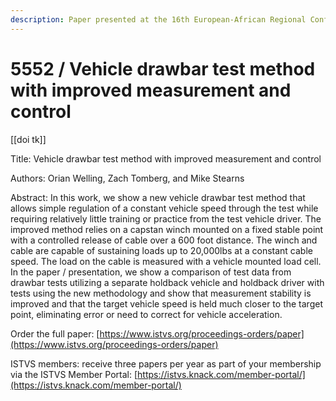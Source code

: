 ```yaml
---
description: Paper presented at the 16th European-African Regional Conference of the ISTVS
---
```


# 5552 / Vehicle drawbar test method with improved measurement and control

\[\[doi tk]]

Title: Vehicle drawbar test method with improved measurement and control

Authors: Orian Welling, Zach Tomberg, and Mike Stearns

Abstract: In this work, we show a new vehicle drawbar test method that allows simple regulation of a constant vehicle speed through the test while requiring relatively little training or practice from the test vehicle driver. The improved method relies on a capstan winch mounted on a fixed stable point with a controlled release of cable over a 600 foot distance. The winch and cable are capable of sustaining loads up to 20,000lbs at a constant cable speed. The load on the cable is measured with a vehicle mounted load cell. In the paper / presentation, we show a comparison of test data from drawbar tests utilizing a separate holdback vehicle and holdback driver with tests using the new methodology and show that measurement stability is improved and that the target vehicle speed is held much closer to the target point, eliminating error or need to correct for vehicle acceleration.

Order the full paper: [https://www.istvs.org/proceedings-orders/paper](https://www.istvs.org/proceedings-orders/paper)

ISTVS members: receive three papers per year as part of your membership via the ISTVS Member Portal: [https://istvs.knack.com/member-portal/](https://istvs.knack.com/member-portal/)

